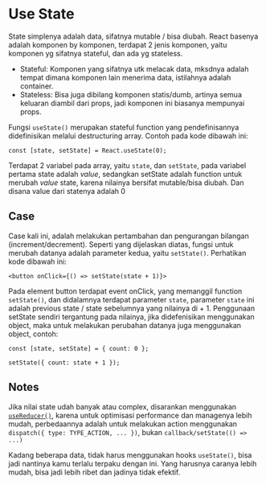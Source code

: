 # Use State

State simplenya adalah data, sifatnya mutable / bisa diubah. React basenya adalah komponen by komponen, terdapat 2 jenis komponen, yaitu komponen yg sifatnya stateful, dan ada yg stateless.

- Stateful: Komponen yang sifatnya utk melacak data, mksdnya adalah tempat dimana komponen lain menerima data, istilahnya adalah container.
- Stateless: Bisa juga dibilang komponen statis/dumb, artinya semua keluaran diambil dari props, jadi komponen ini biasanya mempunyai props.

Fungsi `useState()` merupakan stateful function yang pendefinisannya didefinisikan melalui destructuring array. Contoh pada kode dibawah ini:

```tsx
const [state, setState] = React.useState(0);
```

Terdapat 2 variabel pada array, yaitu `state`, dan `setState`, pada variabel pertama state adalah _value_, sedangkan setState adalah function untuk merubah _value_ state, karena nilainya bersifat mutable/bisa diubah. Dan disana value dari statenya adalah 0

## Case

Case kali ini, adalah melakukan pertambahan dan pengurangan bilangan (increment/decrement). Seperti yang dijelaskan diatas, fungsi untuk merubah datanya adalah parameter kedua, yaitu `setState()`. Perhatikan kode dibawah ini:

```tsx
<button onClick={() => setState(state + 1)}>
```

Pada element button terdapat event onClick, yang memanggil function `setState()`, dan didalamnya terdapat parameter `state`, parameter `state` ini adalah previous state / state sebelumnya yang nilainya di + 1. Penggunaan setState sendiri tergantung pada nilainya, jika didefenisikan menggunakan object, maka untuk melakukan perubahan datanya juga menggunakan object, contoh:

```tsx
const [state, setState] = { count: 0 };

setState({ count: state + 1 });
```

## Notes

Jika nilai state udah banyak atau complex, disarankan menggunakan [`useReducer()`](https://reactjs.org/docs/hooks-reference.html#usereducer), karena untuk optimisasi performance dan managenya lebih mudah, perbedaannya adalah untuk melakukan action menggunakan `dispatch({ type: TYPE_ACTION, ... })`, bukan `callback/setState(() => ...)`

Kadang beberapa data, tidak harus menggunakan hooks `useState()`, bisa jadi nantinya kamu terlalu terpaku dengan ini. Yang harusnya caranya lebih mudah, bisa jadi lebih ribet dan jadinya tidak efektif.
